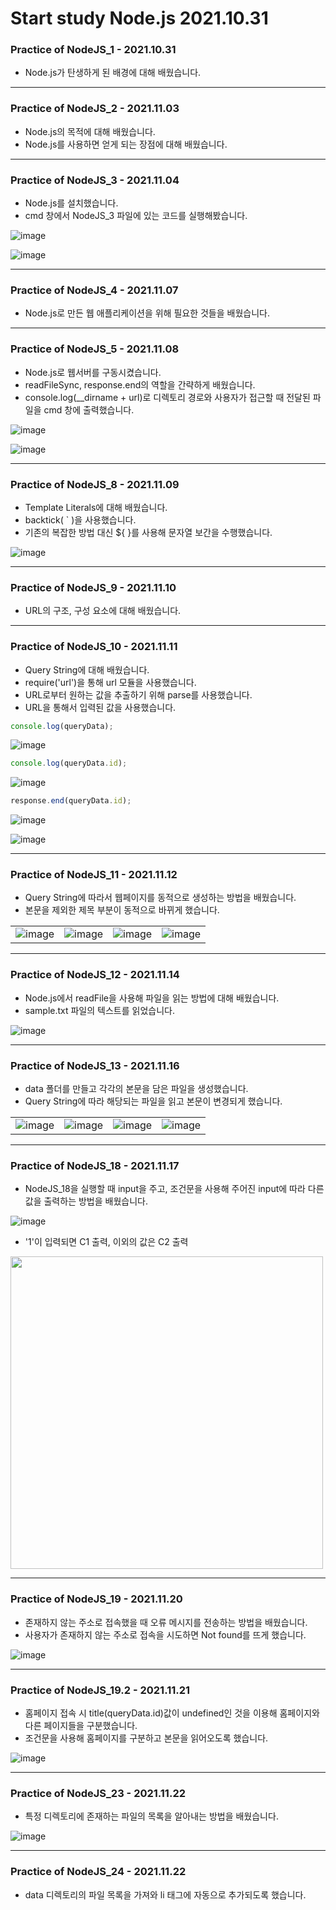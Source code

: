 # Start study Node.js 2021.10.31

### Practice of NodeJS_1 - 2021.10.31
- Node.js가 탄생하게 된 배경에 대해 배웠습니다.

***

### Practice of NodeJS_2 - 2021.11.03
- Node.js의 목적에 대해 배웠습니다.  
- Node.js를 사용하면 얻게 되는 장점에 대해 배웠습니다.

***

### Practice of NodeJS_3 - 2021.11.04
- Node.js를 설치했습니다.  
- cmd 창에서 NodeJS_3 파일에 있는 코드를 실행해봤습니다.  

![image](https://user-images.githubusercontent.com/68963707/140388878-5d656830-e7ce-4b75-b05a-1d789134eda7.png)

![image](https://user-images.githubusercontent.com/68963707/140388930-713563c8-8a18-4290-b657-3c41f6a98602.png)

***

### Practice of NodeJS_4 - 2021.11.07
- Node.js로 만든 웹 애플리케이션을 위해 필요한 것들을 배웠습니다.

***

### Practice of NodeJS_5 - 2021.11.08
- Node.js로 웹서버를 구동시켰습니다.
- readFileSync, response.end의 역할을 간략하게 배웠습니다.
- console.log(__dirname + url)로 디렉토리 경로와 사용자가 접근할 때 전달된 파일을 cmd 창에 출력했습니다.

![image](https://user-images.githubusercontent.com/68963707/140765716-2dd12f42-13fe-4527-a0e6-9fdfbb9497eb.png)

![image](https://user-images.githubusercontent.com/68963707/140765922-5feb9ac0-b7d7-4bbb-9446-9efc0c15d45d.png)

***

### Practice of NodeJS_8 - 2021.11.09
- Template Literals에 대해 배웠습니다.
- backtick( ` )을 사용했습니다.
- 기존의 복잡한 방법 대신 ${ }를 사용해 문자열 보간을 수행했습니다.

![image](https://user-images.githubusercontent.com/68963707/140967928-79b56aa3-e578-4b59-bfb0-6bd83c595a55.png)

***

### Practice of NodeJS_9 - 2021.11.10
- URL의 구조, 구성 요소에 대해 배웠습니다.

***

### Practice of NodeJS_10 - 2021.11.11
- Query String에 대해 배웠습니다.
- require('url')을 통해 url 모듈을 사용했습니다.
- URL로부터 원하는 값을 추출하기 위해 parse를 사용했습니다.
- URL을 통해서 입력된 값을 사용했습니다.

```javascript
console.log(queryData);
```

![image](https://user-images.githubusercontent.com/68963707/141344065-988c190e-efe3-4445-8835-ab25a13b87fd.png)

```javascript
console.log(queryData.id);
```

![image](https://user-images.githubusercontent.com/68963707/141344464-b4707ecf-ffb8-4130-9410-83626d30c45c.png)

```javascript
response.end(queryData.id);
```

![image](https://user-images.githubusercontent.com/68963707/141344268-554d53ed-b103-40f9-a2ce-6a96bfcd3c6f.png)

![image](https://user-images.githubusercontent.com/68963707/141344375-0f8647ee-c3c0-41f9-8bc5-74ee054aa2b5.png)

***

### Practice of NodeJS_11 - 2021.11.12
- Query String에 따라서 웹페이지를 동적으로 생성하는 방법을 배웠습니다.
- 본문을 제외한 제목 부분이 동적으로 바뀌게 했습니다.

|||||
|----|----|----|----|
|![image](https://user-images.githubusercontent.com/68963707/141654530-8bd994a2-a915-4520-afbc-b66a92383553.png)|![image](https://user-images.githubusercontent.com/68963707/141654543-b3f80535-826f-4869-aa9e-d4c5026e274f.png)|![image](https://user-images.githubusercontent.com/68963707/141654553-98df48e7-9663-494d-ab7f-22da6976f2a6.png)|![image](https://user-images.githubusercontent.com/68963707/141654709-5842ed33-ee9f-45f5-a2f5-c46d884abcbe.png)|

***

### Practice of NodeJS_12 - 2021.11.14
- Node.js에서 readFile을 사용해 파일을 읽는 방법에 대해 배웠습니다.
- sample.txt 파일의 텍스트를 읽었습니다.

![image](https://user-images.githubusercontent.com/68963707/141803021-06aa0ff6-e3dc-4221-931f-90d821c0d325.png)

***

### Practice of NodeJS_13 - 2021.11.16
- data 폴더를 만들고 각각의 본문을 담은 파일을 생성했습니다.
- Query String에 따라 해당되는 파일을 읽고 본문이 변경되게 했습니다.

|||||
|----|----|----|----|
|![image](https://user-images.githubusercontent.com/68963707/142013699-5c60a800-2b14-43bc-9acf-d4674caf633f.png)|![image](https://user-images.githubusercontent.com/68963707/142013832-3c41039d-3d67-42f1-8f1b-579aba053cc5.png)|![image](https://user-images.githubusercontent.com/68963707/142013888-8df10d01-e34e-48d0-a494-813fbec4c821.png)|![image](https://user-images.githubusercontent.com/68963707/142013942-b6bb412b-fabf-4a9f-afcb-b7dc009caa39.png)|

***


### Practice of NodeJS_18 - 2021.11.17
- NodeJS_18을 실행할 때 input을 주고, 조건문을 사용해 주어진 input에 따라 다른 값을 출력하는 방법을 배웠습니다.

![image](https://user-images.githubusercontent.com/68963707/142443620-27167967-8950-4d1d-ad38-2999fefdd83f.png)

- '1'이 입력되면 C1 출력, 이외의 값은 C2 출력
<img src="https://user-images.githubusercontent.com/68963707/142443708-6c9118c2-78f4-40a8-9cfa-a029be92982e.png" width="500" height="auto">

***

### Practice of NodeJS_19 - 2021.11.20
- 존재하지 않는 주소로 접속했을 때 오류 메시지를 전송하는 방법을 배웠습니다.
- 사용자가 존재하지 않는 주소로 접속을 시도하면 Not found를 뜨게 했습니다.

![image](https://user-images.githubusercontent.com/68963707/142730721-1a819d7e-8343-4b02-aa30-d3f1683b3701.png)

***

### Practice of NodeJS_19.2 - 2021.11.21
- 홈페이지 접속 시 title(queryData.id)값이 undefined인 것을 이용해 홈페이지와 다른 페이지들을 구분했습니다.
- 조건문을 사용해 홈페이지를 구분하고 본문을 읽어오도록 했습니다.

![image](https://user-images.githubusercontent.com/68963707/142767200-986d3f3a-5b80-48d4-9062-95aec8168052.png)

***

### Practice of NodeJS_23 - 2021.11.22
- 특정 디렉토리에 존재하는 파일의 목록을 알아내는 방법을 배웠습니다.

![image](https://user-images.githubusercontent.com/68963707/142883533-192805db-6775-4c7b-90a8-f015d80c9798.png)

***

### Practice of NodeJS_24 - 2021.11.22
- data 디렉토리의 파일 목록을 가져와 li 태그에 자동으로 추가되도록 했습니다.
